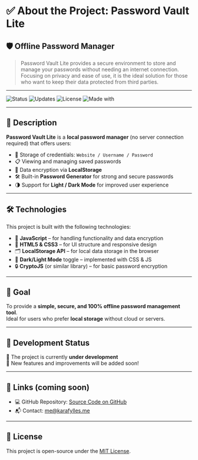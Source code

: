 # ✅ About the Project: **Password Vault Lite**

## 🛡️ Offline Password Manager

> Password Vault Lite provides a secure environment to store and manage your passwords without needing an internet connection. Focusing on privacy and ease of use, it is the ideal solution for those who want to keep their data protected from third parties.

---

![Status](https://img.shields.io/badge/status-in%20progress-blue)
![Updates](https://img.shields.io/badge/updates-planned-lightgrey)
![License](https://img.shields.io/badge/license-MIT-blue)
![Made with](https://img.shields.io/badge/Made%20with-HTML%20%7C%20CSS%20%7C%20JS-orange)

---

## 🔐 Description

**Password Vault Lite** is a **local password manager** (no server connection required) that offers users:

- 💾 Storage of credentials: `Website / Username / Password`
- 📋 Viewing and managing saved passwords
- 🔐 Data encryption via **LocalStorage**
- 🛠️ Built-in **Password Generator** for strong and secure passwords
- 🌗 Support for **Light / Dark Mode** for improved user experience

---

## 🛠️ Technologies

This project is built with the following technologies:

- 🧠 **JavaScript** – for handling functionality and data encryption  
- 🎨 **HTML5 & CSS3** – for UI structure and responsive design  
- 🗂️ **LocalStorage API** – for local data storage in the browser  
- 🌙 **Dark/Light Mode** toggle – implemented with CSS & JS  
- 🔒 **CryptoJS** (or similar library) – for basic password encryption

---

## 🎯 Goal

To provide a **simple, secure, and 100% offline password management tool**.  
Ideal for users who prefer **local storage** without cloud or servers.

---

## 🚧 Development Status

🔨 The project is currently **under development**  
📌 New features and improvements will be added soon!

---

## 📎 Links (coming soon)

- 💻 GitHub Repository: [Source Code on GitHub](https://github.com/Crimeeee/Passord-Vault-Lite)  
- 📬 Contact: [me@karafylles.me](mailto:me@karafylles.me)

---

## 📝 License

This project is open-source under the [MIT License](LICENSE).
